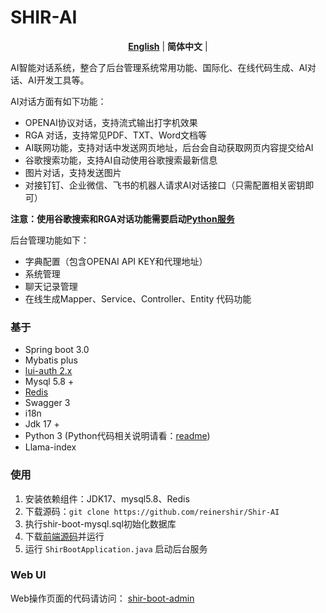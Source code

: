 # SHIR-AI

<div align="center">
  <p>
  </p>

[**English**](README.en.md) | **简体中文** |

</div>

AI智能对话系统，整合了后台管理系统常用功能、国际化、在线代码生成、AI对话、AI开发工具等。

AI对话方面有如下功能：

* OPENAI协议对话，支持流式输出打字机效果
* RGA 对话，支持常见PDF、TXT、Word文档等
* AI联网功能，支持对话中发送网页地址，后台会自动获取网页内容提交给AI
* 谷歌搜索功能，支持AI自动使用谷歌搜索最新信息
* 图片对话，支持发送图片
* 对接钉钉、企业微信、飞书的机器人请求AI对话接口（只需配置相关密钥即可）

**注意：使用谷歌搜索和RGA对话功能需要启动[Python服务](python/readme.md)**

后台管理功能如下：

* 字典配置（包含OPENAI API KEY和代理地址）
* 系统管理
* 聊天记录管理
* 在线生成Mapper、Service、Controller、Entity 代码功能

### 基于

* Spring boot 3.0
* Mybatis plus
* [lui-auth 2.x](https://github.com/reinershir/lui-auth)
* Mysql 5.8 +
* [Redis](https://redis.io/)
* Swagger 3
* i18n
* Jdk 17 +
* Python 3 (Python代码相关说明请看：[readme](python/readme.md))
* Llama-index

### 使用

1. 安装依赖组件：JDK17、mysql5.8、Redis
2. 下载源码：`git clone https://github.com/reinershir/Shir-AI`
3. 执行shir-boot-mysql.sql初始化数据库
4. 下载[前端源码](https://github.com/reinershir/Shir-Boot-Admin)并运行
5. 运行 `ShirBootApplication.java` 启动后台服务

### Web UI

Web操作页面的代码请访问： [shir-boot-admin](https://github.com/reinershir/Shir-Boot-Admin)

